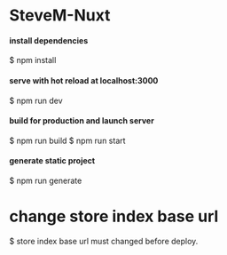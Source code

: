 # SteveM-Nuxt

#### install dependencies
$ npm install

#### serve with hot reload at localhost:3000
$ npm run dev

#### build for production and launch server
$ npm run build
$ npm run start

#### generate static project
$ npm run generate

# change store index base url
$ store index base url must changed before deploy.

